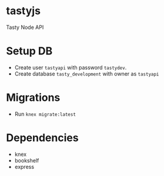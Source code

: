 # tastyjs
Tasty Node API

# Setup DB
* Create user `tastyapi` with password `tastydev`.
* Create database `tasty_development` with owner as `tastyapi`

# Migrations
* Run `knex migrate:latest`

# Dependencies
* knex
* bookshelf
* express
